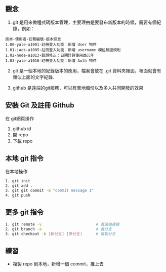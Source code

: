 ## 觀念
1. git 是用來做程式碼版本管理，主要理由是要發布新版本的時候，需要有個紀錄，例如：
```
版本-使用者-任務編號-版本訊息
1.00-yale-a1001-註冊登入功能：新增 User 物件
1.01-jack-a1005-註冊登入功能：新增 username 欄位驗證規則
1.02-node-a1013-錯誤修正：日期計算使用西元年
1.03-yale-a1016-註冊登入功能：新增 Auth 物件
```

2. git 是一個本地的紀錄版本的應用，檔案會放在 .git 資料夾裡面，裡面就會有類似上面的文字紀錄．

3. github 是遠端的git服務，可以有異地備份以及多人共同開發的效果


## 安裝 Git 及註冊 Github
在 git網頁操作
1. github id
2. 開 repo
3. 下載 repo

## 本地 git 指令
在本地操作
```bash
1. git init
2. git add .
3. git git commit -m "commit message 1"
4. git push
```

## 更多 git 指令
```bash
1. git remote -v                        # 看遠端連線
2. git branch -a                        # 看分支
3. git checkout -b [新分支] [原分支]      # 複製分支
```

## 練習
- 複製 repo 到本地，新增一個 commit，推上去